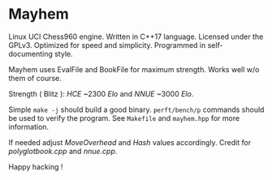 # Mayhem

Linux UCI Chess960 engine.
Written in C++17 language.
Licensed under the GPLv3.
Optimized for speed and simplicity.
Programmed in self-documenting style.

Mayhem uses EvalFile and BookFile for maximum strength.
Works well w/o them of course.

Strength ( Blitz ): *HCE* ~2300 _Elo_ and *NNUE* ~3000 _Elo_.

Simple `make -j` should build a good binary.
`perft/bench/p` commands should be used to verify the program.
See `Makefile` and `mayhem.hpp` for more information.

If needed adjust _MoveOverhead_ and _Hash_ values accordingly.
Credit for _polyglotbook.cpp_ and _nnue.cpp_.

Happy hacking !
